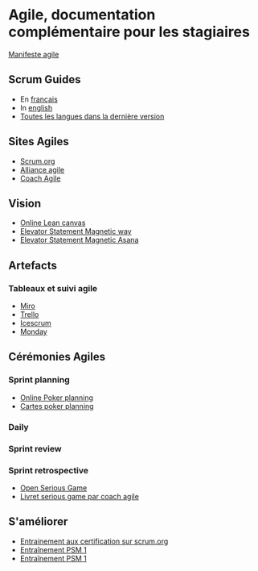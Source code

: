 # Agile, documentation complémentaire pour les stagiaires

[Manifeste agile](https://agilemanifesto.org/iso/fr/manifesto.html)

## Scrum Guides

* En [français](./documents/scrum/2020-Scrum-Guide-French.pdf)
* In [english](./documents/scrum/2020-Scrum-Guide-US.pdf)
* [Toutes les langues dans la dernière version](https://scrumguides.org/download.html)

## Sites Agiles

* [Scrum.org](https://www.scrum.org)
* [Alliance agile](https://agilealliance.org/)
* [Coach Agile](https://coach-agile.com/)

## Vision
* [Online Lean canvas](https://leanstack.com/)
* [Elevator Statement Magnetic way](https://www.magneticway.com/ventes/elevator-pitch/)
* [Elevator Statement Magnetic Asana](https://asana.com/fr/resources/elevator-pitch-examples)

## Artefacts

### Tableaux et suivi agile
* [Miro](https://miro.com/)
* [Trello](https://trello.com/)
* [Icescrum](https://www.icescrum.com/fr/)
* [Monday](https://monday.com/lang/fr)

## Cérémonies Agiles

### Sprint planning
* [Online Poker planning](https://www.scrumpoker-online.org/en/)
* [Cartes poker planning](./documents/sprint/cartes.pdf)

### Daily


### Sprint review


### Sprint retrospective

* [Open Serious Game](https://openseriousgames.org/)
* [Livret serious game par coach agile](./documents//sprint/SERIOUS-GAME-RECUEIL-AGILE.pdf)

## S'améliorer
* [Entrainement aux certification sur scrum.org](https://www.scrum.org/open-assessments/)
* [Entraînement PSM 1](https://www.thescrummaster.co.uk/assessments/professional-scrum-master-i-psm-i-practice-assessment/)
* [Entraînement PSM 1](https://mlapshin.com/index.php/scrum-quizzes/sm-learning-mode/)
